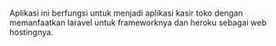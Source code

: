Aplikasi ini berfungsi untuk menjadi aplikasi kasir toko dengan memanfaatkan laravel untuk frameworknya dan heroku sebagai web hostingnya.
